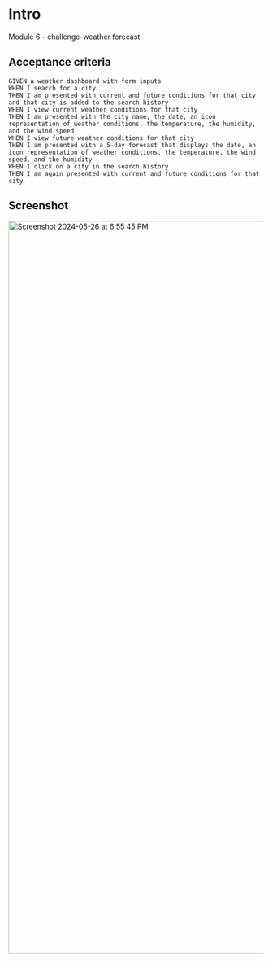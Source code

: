 # Intro
Module 6 - challenge-weather forecast

## Acceptance criteria
```
GIVEN a weather dashboard with form inputs
WHEN I search for a city
THEN I am presented with current and future conditions for that city and that city is added to the search history
WHEN I view current weather conditions for that city
THEN I am presented with the city name, the date, an icon representation of weather conditions, the temperature, the humidity, and the wind speed
WHEN I view future weather conditions for that city
THEN I am presented with a 5-day forecast that displays the date, an icon representation of weather conditions, the temperature, the wind speed, and the humidity
WHEN I click on a city in the search history
THEN I am again presented with current and future conditions for that city
```
## Screenshot

<img width="1440" alt="Screenshot 2024-05-26 at 6 55 45 PM" src="https://github.com/surpritam/weather-forecast/assets/26510803/9dfed3f1-3a94-4ad8-8105-5b9a521c3365">
